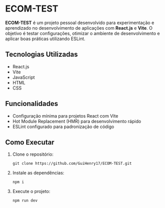 # ECOM-TEST

**ECOM-TEST** é um projeto pessoal desenvolvido para experimentação e aprendizado no desenvolvimento de aplicações com **React.js** e **Vite**. O objetivo é testar configurações, otimizar o ambiente de desenvolvimento e aplicar boas práticas utilizando ESLint.

## Tecnologias Utilizadas

- React.js  
- Vite  
- JavaScript  
- HTML  
- CSS  

## Funcionalidades

- Configuração mínima para projetos React com Vite  
- Hot Module Replacement (HMR) para desenvolvimento rápido  
- ESLint configurado para padronização de código  

## Como Executar

1. Clone o repositório:
   ```
   git clone https://github.com/GuiHenry17/ECOM-TEST.git
   ```
2. Instale as dependências:
   ```
   npm i
   ```
3. Execute o projeto:
   ```
   npm run dev
   ```
